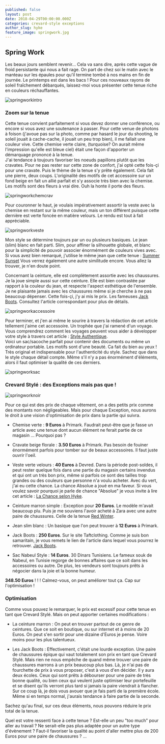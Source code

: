 ```yaml
---
published: false
layout: post
date: 2018-04-29T00:00:00.000Z
categories: crevard-style exceptions
author_slug: hyke
feature_image: springwork.jpg
---
```

## Spring Work

Les beaux jours semblent revenir... Cela va sans dire, après cette vague de froid persistante qui nous a fait rage. On part de chez soi le matin avec le manteau sur les épaules pour qu'il termine tombé à nos mains en fin de journée. Le printemps est dans les bacs ! Pour ces nouveaux rayons de soleil fraîchement débarqués, laissez-moi vous présenter cette tenue riche en couleurs réchauffantes.

![springworkintro]({{site.url}}/{{site.baseurl}}img/springworkintro.jpg)

### Zoom sur la tenue

Cette tenue convient parfaitement si vous devez donner une conférence, ou encore si vous avez une soutenance à passer. Pour cette venue de photons à foison (j'avoue pas sur la photo, comme par hasard le jour du shooting, le soleil jouait à cache-cache, il jouait un peu trop bien), il me fallait une couleur vive. Cette chemise verte claire, (turquoise? On aurait même l'impression qu'elle est bleue ciel) était une façon d'apporter un démarquage prononcé à la tenue.  
J'ai tendance à toujours favoriser les noeuds papillons plutôt que les cravates. Pour ne pas rester sur cette zone de confort, j'ai opté cette fois-çi pour une cravate. Puis le thème de la tenue s'y prête également. Cela fait une pierre, deux coups. L'originalité des motifs de cet accessoire sur un fond beige en fait un allié parfait et s'y associe très bien avec la chemise. Les motifs sont des fleurs à vrai dire. Ouh la honte il porte des fleurs.

![springworkchemcrav]({{site.url}}/{{site.baseurl}}img/springworkchemcrav.jpg)

Pour couronner le haut, je voulais impérativement assortir la veste avec la chemise en restant sur la même couleur, mais un ton différent puisque cette dernière est verte foncée en matière velours. Le rendu est tout à fait appréciable.

![springworkveste]({{site.url}}/{{site.baseurl}}img/springworkveste.png)

Mon style se détermine toujours par un ou plusieurs basiques. Le jean (slim) blanc en fait parti. Slim, pour affiner la silhouette globale, et blanc pour la simplicité de pouvoir associer énormément de couleurs vives avec. Si vous avez bien remarqué, j'utilise le même jean que cette tenue : [Summer Sunset](http://www.crevardstyle.com/Summer-Sunset)
Vous verrez également une autre similitude encore. Vous allez la trouver, je n'en doute point.  

Concernant la ceinture, elle est complètement assortie avec les chaussures. Je la joue simple aussi sur cette ceinture. Elle est bien contrastée par rapport à la couleur du jean, et respecte l'aspect esthétique de l'ensemble.  
Je ne plaisante jamais avec les chaussures même si je cherche à ne pas beaucoup dépenser. Cette fois-çi, j'y ai mis le prix. Les fameuses [Jack Boots](http://www.crevardstyle.com/Les-Jack-Boots-Légendaires). Consultez l'article correspondant pour plus de détails.

![springworkaccessoire]({{site.url}}/{{site.baseurl}}img/springworkaccessoire.png)

Pour terminer, et j'en ai même le sourire à travers la rédaction de cet article tellement j'aime cet accessoire. Un trophée que j'ai ramené d'un voyage. Vous comprendrez comment les voyages peuvent vous aider à développer votre style à travers cet article : [Style Authentique](http://www.crevardstyle.com/Comment-voyager-peut-rendre-votre-style-authentique).  
Voici un sac/sacoche parfait pour contenir des documents ou même un ordinateur portable. Les motifs sont d'une beauté. Ca fait du bien au yeux ! Très original et indispensable pour l'authenticité du style. Sachez que dans le style chaque détail compte. Même s'il n'y a pas énormément d'éléments, alors il faut optimiser la qualité de ces derniers.

![springworksac]({{site.url}}/{{site.baseurl}}img/springworksac.jpg)

### Crevard Stylé : des Exceptions mais pas que !

![springworknoir]({{site.url}}/{{site.baseurl}}img/springworknoir.jpg)

Pour ce qui est des prix de chaque vêtement, on a des petits prix comme des montants non négligeables. Mais pour chaque Exception, nous aurons le droit à une vision d'optimisation de prix dans la partie qui suivra.

* Chemise verte : **9 Euros** à Primark. Faudrait peut-être que je fasse un article avec une tenue dont aucun élément ne ferait partie de ce magasin ... Pourquoi pas ?

* Cravate beige florale : **3.50 Euros** à Primark. Pas besoin de fouiner énormément parfois pour tomber sur de beaux accessoires. Il faut juste ouvrir l'oeil.

* Veste verte velours : **40 Euros** à Devred. Dans la période post-soldes, il peut rester quelque fois dans une partie du magasin certains invendus et qui ont un très bon prix, même si parfois ce sont des tailles trop grandes ou des couleurs que personne n'a voulu acheter. Avec du vert, j'ai eu cette chance. La chance Absolue a joué en ma faveur. Si vous voulez savoir pourquoi je parle de chance "Absolue" je vous invite à lire cet article : [La Chance selon Hyke](http://www.crevardstyle.com/La-Chance-Selon-Hyke).

* Ceinture marron simple : Exception pour **20 Euros**. Le modèle m'avait beaucoup plu. Puis je me souviens l'avoir acheté à Zara avec une autre paire de chaussures. Celle de la tenue [Red Winter](http://www.crevardstyle.com/Red-Winter).

* Jean slim blanc : Un basique que l'on peut trouver à **12 Euros** à Primark.

* Jack Boots : **250 Euros**. Sur le site Taftclothing. Comme je suis bon samaritain, je vous remets le lien de l'article dans lequel vous pourrez le retrouver. [Jack Boots](http://www.crevardstyle.com/Les-Jack-Boots-Légendaires).

* Sac Nabeul Style : **14 Euros**. 30 Dinars Tunisiens. Le fameux souk de Nabeul, en Tunisie regorge de bonnes affaires que ce soit dans les accessoires ou autre. De plus, les vendeurs sont toujours prêts à négocier dans la joie et la bonne humeur.  

**348.50 Euros** ! ! ! Calmez-vous, on peut améliorer tout ça. Cap sur l'optimisation !

### Optimisation

Comme vous pouvez le remarquer, le prix est excessif pour cette tenue en tant que Crevard Stylé. Mais on peut apporter certaines modifications :

* La ceinture marron : On peut en trouver partout de ce genre de ceintures. Que ce soit en boutique, ou sur internet et à moins de 20 Euros. On peut s'en sortir pour une dizaine d'Euros je pense. Voire moins pour les plus talentueux.

* Les Jack Boots : Effectivement, c'était une lourde exception. Une paire de chaussures épique qui vaut totalement son prix en tant que Crevard Stylé. Mais rien ne nous empêche de quand même trouver une paire de chaussures marrons à un prix beaucoup plus bas. Là, je n'ai pas de fourchette de prix à vous proposer, c'est à vous d'en décider. Il y aura deux écoles. Ceux qui sont prêts à débourser pour une paire de très bonne qualité, ou bien ceux qui veulent juste optimiser leur portefeuille et se disent qu'ils verront plus tard si jamais la paire viendrait à flancher. Sur ce coup là, je dois vous avouer que je fais parti de la première école. Même si en temps normal, j'aurais tendance à faire partie de la seconde.  

Sachez qu'au final, sur ces deux éléments, nous pouvons réduire le prix total de la tenue.  

Quel est votre ressenti face à cette tenue ? Est-elle un peu "too much" pour aller au travail ? Ne serait-elle pas plus adaptée pour un autre type d'évènement ? Faut-il favoriser la qualité au point d'aller mettre plus de 200 Euros pour une paire de chaussures ? ...